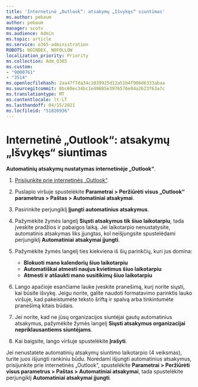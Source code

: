 ```yaml
---
title: 'Internetinė „Outlook“: atsakymų „Išvykęs“ siuntimas'
ms.author: pebaum
author: pebaum
manager: scotv
ms.audience: Admin
ms.topic: article
ms.service: o365-administration
ROBOTS: NOINDEX, NOFOLLOW
localization_priority: Priority
ms.collection: Adm_O365
ms.custom:
- "9000761"
- "3514"
ms.openlocfilehash: 2aa47f7da34c1039925d12a51b4f906d6333abaa
ms.sourcegitcommit: 8bc60ec34bc1e40685e3976576e04a2623f63a7c
ms.translationtype: MT
ms.contentlocale: lt-LT
ms.lasthandoff: 04/15/2021
ms.locfileid: "51826936"
---
```

# <a name="outlook-on-the-web-send-out-of-office-replies"></a>Internetinė „Outlook“: atsakymų „Išvykęs“ siuntimas

**Automatinių atsakymų nustatymas internetinėje „Outlook“**.

1. [Prisijunkite prie internetinės „Outlook“](https://support.office.com/article/how-to-sign-in-to-outlook-on-the-web-763fab4d-0138-4814-b450-37fc286bcb79).

2. Puslapio viršuje spustelėkite **Parametrai > Peržiūrėti visus „Outlook“ parametrus > Paštas > Automatiniai atsakymai**.

3. Pasirinkite perjungiklį **Įjungti automatinius atsakymus**.

4. Pažymėkite žymės langelį **Siųsti atsakymus tik šiuo laikotarpiu**, tada įveskite pradžios ir pabaigos laiką. Jei laikotarpio nenustatysite, automatinis atsakymas liks įjungtas, kol neišjungsite spustelėdami perjungiklį **Automatiniai atsakymai įjungti**.

5. Pažymėkite žymės langelį ties kiekviena iš šių parinkčių, kuri jus domina:
    - **Blokuoti mano kalendorių šiuo laikotarpiu**
    - **Automatiškai atmesti naujus kvietimus šiuo laikotarpiu**
    - **Atmesti ir atšaukti mano susitikimų šiuo laikotarpiu**

6. Lango apačioje esančiame lauke įveskite pranešimą, kurį norite siųsti, kai būsite išvykę. Jeigu norite, galite naudoti formatavimo parinktis lauko viršuje, kad pakeistumėte teksto šriftą ir spalvą arba tinkintumėte pranešimą kitais būdais.

7. Jei norite, kad ne jūsų organizacijos siuntėjai gautų automatinius atsakymus, pažymėkite žymės langelį **Siųsti atsakymus organizacijai nepriklausantiems siuntėjams**.

8. Kai baigsite, lango viršuje spustelėkite **Įrašyti**.

Jei nenustatėte automatinių atsakymų siuntimo laikotarpio (4 veiksmas), turite juos išjungti rankiniu būdu. Norėdami išjungti automatinius atsakymus, prisijunkite prie internetinės „Outlook“, spustelėkite **Parametrai > Peržiūrėti visus parametrus > Paštas > Automatiniai atsakymai**, tada spustelėkite perjungiklį **Automatiniai atsakymai įjungti**.
